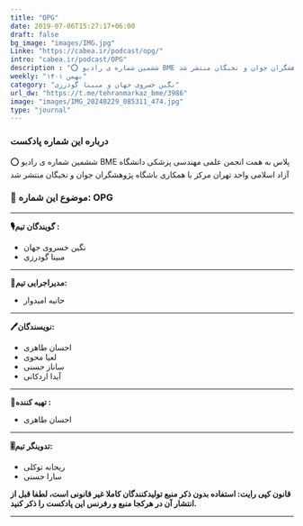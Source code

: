 ```yaml
---
title: "OPG"
date: 2019-07-06T15:27:17+06:00
draft: false
bg_image: "images/IMG.jpg"
Linke: "https://cabea.ir/podcast/opg/"
intro: "cabea.ir/podcast/OPG"
description : "⭕️ ششمین شماره ی رادیو BME پلاس به همت انجمن علمی مهندسی پزشکی دانشگاه آزاد اسلامی واحد تهران مرکز با همکاری باشگاه پژوهشگران جوان و نخبگان منتشر شد"
weekly: "بهمن ۱۴۰۱"
category: "نگین خسروی جهان و مبینا گودرزی"
url_dw: "https://t.me/tehranmarkaz_bme/3986"
image: "images/IMG_20240229_085311_474.jpg"
type: "journal"
---
```



### درباره این شماره پادکست

⭕️ ششمین شماره ی رادیو BME پلاس به همت انجمن علمی مهندسی پزشکی دانشگاه آزاد اسلامی واحد تهران مرکز با همکاری باشگاه پژوهشگران جوان و نخبگان منتشر شد

### 📌 موضوع این شماره: OPG

-----------------------------

**🎙گویندگان تیم :**

- نگین خسروی جهان 
- مبینا گودرزی

-----------------------------

**📝مدیراجرایی تیم:**

- حانیه امیدوار


-----------------------------

**🖊نویسندگان:**
- احسان طاهری
- لعیا محوی
- ساناز حسنی
- آیدا اردکانی

-----------------------------
**🧰تهیه کننده :**

- احسان طاهری

-----------------------------
**🎚تدوینگر تیم:**

- ریحانه توکلی
- سارا حسنی

**قانون کپی رایت: استفاده بدون ذکر منبع تولیدکنندگان کاملا غیر قانونی است، لطفا قبل از انتشار آن در هرکجا منبع و رفرنس این پادکست را ذکر کنید.**

--------------------------------------------------------
